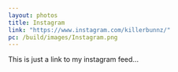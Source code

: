 ```yaml
---
layout: photos
title: Instagram
link: "https://www.instagram.com/killerbunnz/"
pc: /build/images/Instagram.png
---
```


This is just a link to my instagram feed...
